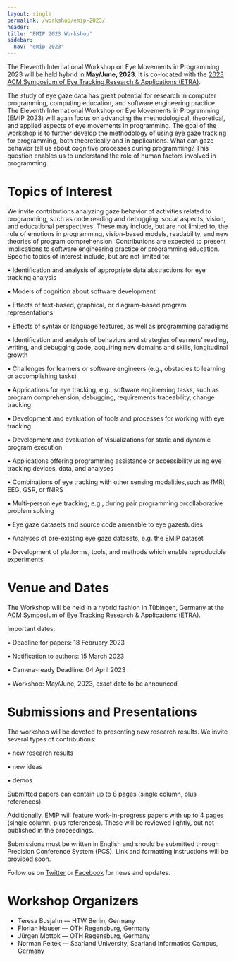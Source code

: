 ```yaml
---
layout: single
permalink: /workshop/emip-2023/
header:
title: "EMIP 2023 Workshop"
sidebar:
  nav: "emip-2023"
---
```


The Eleventh International Workshop on Eye Movements in Programming 2023 will be held hybrid in **May/June, 2023**. It is co-located with the [2023 ACM Symposium of Eye Tracking Research & Applications (ETRA)](http://etra.acm.org/2023/).

The study of eye gaze data has great potential for research in computer programming, computing education, and software engineering practice. The Eleventh International Workshop on Eye Movements in Programming (EMIP 2023) will again focus on advancing the methodological, theoretical, and applied aspects of eye movements in programming. The goal of the workshop is to further develop the methodology of using eye gaze tracking for programming, both theoretically and in applications. What can gaze behavior tell us about cognitive processes during programming? This question enables us to understand the role of human factors involved in programming.

# Topics of Interest
We invite contributions analyzing gaze behavior of activities related to programming, such as code reading and debugging, social aspects, vision, and educational perspectives. These may include, but are not limited to, the role of emotions in programming, vision-based models, readability, and new theories of program comprehension. Contributions are expected to present implications to software engineering practice or programming education. Specific topics of interest include, but are not limited to:

• Identification and analysis of appropriate data abstractions for eye tracking analysis

• Models of cognition about software development

• Effects of text-based, graphical, or diagram-based program representations

• Effects of syntax or language features, as well as programming paradigms

• Identification and analysis of behaviors and strategies oflearners’ reading, writing, and debugging code, acquiring new domains and skills, longitudinal growth

• Challenges for learners or software engineers (e.g., obstacles to learning or accomplishing tasks)

• Applications for eye tracking, e.g., software engineering tasks, such as program comprehension, debugging, requirements traceability, change tracking

• Development and evaluation of tools and processes for working with eye tracking

• Development and evaluation of visualizations for static and dynamic program execution

• Applications offering programming assistance or accessibility using eye tracking devices, data, and analyses

• Combinations of eye tracking with other sensing modalities,such as fMRI, EEG, GSR, or fNIRS

• Multi-person eye tracking, e.g., during pair programming orcollaborative problem solving

• Eye gaze datasets and source code amenable to eye gazestudies

• Analyses of pre-existing eye gaze datasets, e.g. the EMIP dataset

• Development of platforms, tools, and methods which enable reproducible experiments

# Venue and Dates
The Workshop will be held in a hybrid fashion in Tübingen, Germany at the ACM Symposium of Eye Tracking Research & Applications (ETRA).

Important dates:

• Deadline for papers: 18 February 2023

• Notification to authors: 15 March 2023

• Camera-ready Deadline: 04 April 2023

• Workshop: May/June, 2023, exact date to be announced


# Submissions and Presentations
The workshop will be devoted to presenting new research results. We invite several types of contributions:

• new research results

• new ideas

• demos

Submitted papers can contain up to 8 pages (single column, plus references).

Additionally, EMIP will feature work-in-progress papers with up to 4 pages (single column, plus references). These will be reviewed lightly, but not published in the proceedings. 

Submissions must be written in English and should be submitted through Precision Conference System (PCS). Link and formatting instructions will be provided soon.

Follow us on [Twitter](https://twitter.com/emipws) or [Facebook](https://www.facebook.com/emipws/) for news and updates.

# Workshop Organizers
- Teresa Busjahn — HTW Berlin, Germany
- Florian Hauser — OTH Regensburg, Germany
- Jürgen Mottok — OTH Regensburg, Germany
- Norman Peitek — Saarland University, Saarland Informatics Campus, Germany
